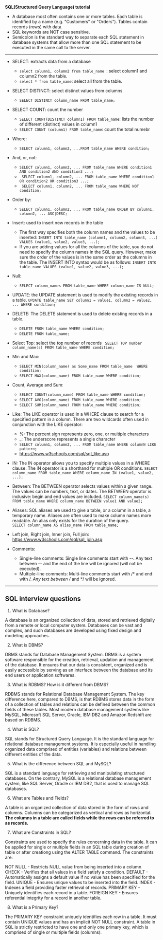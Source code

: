 **SQL(Structured Query Language) tutorial**

- A database most often contains one or more tables. Each table is identified by a name (e.g. "Customers" or "Orders"). Tables contain records (rows) with data.
- SQL keywords are NOT case sensitive. 
- Semicolon is the standard way to separate each SQL statement in database systems that allow more than one SQL statement to be executed in the same call to the server.


*****************************************************
- SELECT: extracts data from a database
  - ``select column1, column2 from table_name ``: select column1 and column2 from the table. 
  - ``select * from table_name``: select all from the table. 

- SELECT DISTINCT: select distinct values from columns
   - ``SELECT DISTINCT column_name FROM table_name;``

- SELECT COUNT: count the number 
  - ``SELECT COUNT(DISTINCT column1) FROM table_name``: lists the number of different (distinct) values in column1
  - ``SELECT COUNT (column1) FROM table_name``: count the total numebr

- Where: 
  - ``SELECT column1, column2, ...FROM table_name WHERE condition;``

- And, or, not: 
  - ``SELECT column1, column2, ... FROM table_name WHERE condition1 AND condition2 AND condition3 ...;``
  - `` SELECT column1, column2, ... FROM table_name WHERE condition1 OR condition2 OR condition3 ...;``
  - `` SELECT column1, column2, ... FROM table_name WHERE NOT condition;``  
  
- Order by:
  - ``SELECT column1, column2, ... FROM table_name ORDER BY column1, column2, ... ASC|DESC;``

- Insert: used to insert new records in the table 
  - The first way specifies both the column names and the values to be inserted:
   `` INSERT INTO table_name (column1, column2, column3, ...)
      VALUES (value1, value2, value3, ...);
   ``   
   - If you are adding values for all the columns of the table, you do not need to specify the column names in the SQL query. However, make sure the order of the values is in the same order as the columns in the table. The INSERT INTO syntax would be as follows:
  `` INSERT INTO table_name
     VALUES (value1, value2, value3, ...);  
  ``
  
- Null: 
  - ``SELECT column_names FROM table_name WHERE column_name IS NULL; ``
  
  
- UPDATE: the UPDATE statement is used to modify the existing records in a table.
  ``UPDATE table_name SET column1 = value1, column2 = value2, ... WHERE condition;``

- DELETE: The DELETE statement is used to delete existing records in a table.
  - ``DELETE FROM table_name WHERE condition;``
  - ``DELETE FROM table_name;``

- Select Top: select the top number of records 
   `` SELECT TOP number column_name(s) FROM table_name WHERE condition;``

- Min and Max: 
  - ``SELECT MIN(column_name) as Some_name FROM table_name  WHERE condition;``
  - ``SELECT MAX(column_name) FROM table_name WHERE condition;``

- Count, Average and Sum:
  - ``SELECT COUNT(column_name) FROM table_name WHERE condition;``
  - ``SELECT AVG(column_name) FROM table_name WHERE condition;``
  - ``SELECT SUM(column_name) FROM table_name WHERE condition;``
  
  
- Like: The LIKE operator is used in a WHERE clause to search for a specified pattern in a column. There are two wildcards often used in conjunction with the LIKE operator:
  - %: The percent sign represents zero, one, or multiple characters
  - _: The underscore represents a single character
  - ``SELECT column1, column2, ... FROM table_name WHERE columnN LIKE pattern;`` 
  - https://www.w3schools.com/sql/sql_like.asp


- IN: The IN operator allows you to specify multiple values in a WHERE clause. The IN operator is a shorthand for multiple OR conditions.
  ``SELECT column_name FROM table_name WHERE column_name IN (value1, value2, ...);``


- Between: The BETWEEN operator selects values within a given range. The values can be numbers, text, or dates. The BETWEEN operator is inclusive: begin and end values are included. 
  ``SELECT column_name(s) FROM table_name WHERE column_name BETWEEN value1 AND value2;``
  
- Aliases: SQL aliases are used to give a table, or a column in a table, a temporary name. Aliases are often used to make column names more readable. An alias only exists for the duration of the query.  
  ``SELECT column_name AS alias_name FROM table_name;``  
  
- Left join, Right join, Inner join, Full join: https://www.w3schools.com/sql/sql_join.asp

- Comments: 
  - Single-line comments: Single line comments start with --. Any text between -- and the end of the line will be ignored (will not be executed).  
  - Multiple-line comments: Multi-line comments start with /* and end with */. Any text between /* and */ will be ignored.




---------------------------------
## SQL interview questions 

1. What is Database?

A database is an organized collection of data, stored and retrieved digitally from a remote or local computer system. Databases can be vast and complex, and such databases are developed using fixed design and modeling approaches.

2. What is DBMS?

DBMS stands for Database Management System. DBMS is a system software responsible for the creation, retrieval, updation and management of the database. It ensures that our data is consistent, organized and is easily accessible by serving as an interface between the database and its end users or application softwares.

3. What is RDBMS? How is it different from DBMS?

RDBMS stands for Relational Database Management System. The key difference here, compared to DBMS, is that RDBMS stores data in the form of a collection of tables and relations can be defined between the common fields of these tables. Most modern database management systems like MySQL, Microsoft SQL Server, Oracle, IBM DB2 and Amazon Redshift are based on RDBMS.


4. What is SQL?

SQL stands for Structured Query Language. It is the standard language for relational database management systems. It is especially useful in handling organized data comprised of entities (variables) and relations between different entities of the data.


5. What is the difference between SQL and MySQL?

SQL is a standard language for retrieving and manipulating structured databases. On the contrary, MySQL is a relational database management system, like SQL Server, Oracle or IBM DB2, that is used to manage SQL databases.


6. What are Tables and Fields?

A table is an organized collection of data stored in the form of rows and columns. Columns can be categorized as vertical and rows as horizontal. **The columns in a table are called fields while the rows can be referred to as records.**


7. What are Constraints in SQL?

Constraints are used to specify the rules concerning data in the table. It can be applied for single or multiple fields in an SQL table during creation of table or after creationg using the ALTER TABLE command. The constraints are:

NOT NULL - Restricts NULL value from being inserted into a column.
CHECK - Verifies that all values in a field satisfy a condition.
DEFAULT - Automatically assigns a default value if no value has been specified for the field.
UNIQUE - Ensures unique values to be inserted into the field.
INDEX - Indexes a field providing faster retrieval of records.
PRIMARY KEY - Uniquely identifies each record in a table.
FOREIGN KEY - Ensures referential integrity for a record in another table.

8. What is a Primary Key?

The PRIMARY KEY constraint uniquely identifies each row in a table. It must contain UNIQUE values and has an implicit NOT NULL constraint.
A table in SQL is strictly restricted to have one and only one primary key, which is comprised of single or multiple fields (columns).

